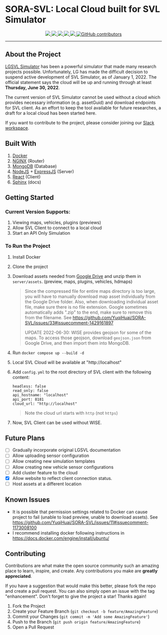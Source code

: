 # SORA-SVL: Local Cloud built for SVL Simulator

<p align="center">
    <a href="https://github.com/YuqiHuai/SORA-SVL/pulse">
      <img src="https://img.shields.io/github/last-commit/YuqiHuai/SORA-SVL?style=for-the-badge&logo=github&color=7dc4e4&logoColor=D9E0EE&labelColor=302D41"/>
    </a>
    <a href="https://github.com/YuqiHuai/SORA-SVL/releases/latest">
      <img src="https://img.shields.io/github/v/release/YuqiHuai/SORA-SVL?style=for-the-badge&logo=gitbook&color=59c9a5&logoColor=D9E0EE&labelColor=302D41"/>
    </a>
    <a href="https://github.com/YuqiHuai/SORA-SVL/stargazers">
      <img src="https://img.shields.io/github/stars/YuqiHuai/SORA-SVL?style=for-the-badge&logo=apachespark&color=eed49f&logoColor=D9E0EE&labelColor=302D41"/>
    </a>
    <a href="https://github.com/YuqiHuai/SORA-SVL/issues">
      <img src="https://img.shields.io/github/issues-closed/YuqiHuai/SORA-SVL?style=for-the-badge&logo=minutemailer&color=f24333&logoColor=D9E0EE&labelColor=302D41"/>
    </a>
    <a href="https://github.com/YuqiHuai/SORA-SVL/pulls">
      <img src="https://img.shields.io/github/issues-pr-closed/YuqiHuai/SORA-SVL?style=for-the-badge&logo=minutemailer&color=f24333&logoColor=D9E0EE&labelColor=302D41"/>
    </a>
    <a href="https://github.com/YuqiHuai/SORA-SVL/graphs/contributors">
      <img alt="GitHub contributors" src="https://img.shields.io/github/contributors/YuqiHuai/SORA-SVL?style=for-the-badge&color=7D8CC4&logo=processwire&logoColor=D9E0EE&labelColor=302D41">
    </a>
</p>

---

## About the Project

[LGSVL Simulator](https://github.com/lgsvl/simulator) has been a powerful simulator that made many research projects possible. Unfortunately, LG has made the difficult decision to suspend active development of SVL Simulator, as of January 1, 2022. The official statement says the cloud will be up and running through at least **Thursday, June 30, 2022**.

The current version of SVL Simulator cannot be used without a cloud which provides necessary information (e.g. assetGuid) and download endpoints for SVL client.
As an effort to keep the tool available for future researches, a draft for a local cloud has been started here.

If you want to contribute to the project, please consider joining our [Slack workspace](https://join.slack.com/t/sorasvl/shared_invite/zt-1ovwoq5f9-qO~Tv07irNmug7KkoYu46A).

## Built With

1. [Docker](https://www.docker.com/)
2. [NGINX](https://www.nginx.com/) (Router)
3. [MongoDB](https://www.mongodb.com/) (Database)
4. [NodeJS](https://nodejs.org/en/) + [ExpressJS](https://expressjs.com/) (Server)
5. [React](https://reactjs.org/) (Client)
6. [Sphinx](https://www.sphinx-doc.org/en/master/) (docs)

## Getting Started

### Current Version Supports:

1. Viewing maps, vehicles, plugins (previews)
2. Allow SVL Client to connect to a local cloud
3. Start an API Only Simulation

### To Run the Project

1. Install Docker
2. Clone the project
3. Download assets needed from [Google Drive](https://drive.google.com/drive/folders/1bv02d29z4lSB9SWzCBTUt0GjAb876oSR?usp=sharing) and unzip them in `server/assets`. (preview, maps, plugins, vehicles, hdmaps)

   > Since the compressed file for entire maps directory is too large, you will have to manually download map asset individually from the Google Drive folder.
   > Also, when downloading individual asset file, make sure there is no file extension. Google sometimes automatically adds ".zip" to the end, make sure to remove this from the filename. See https://github.com/YuqiHuai/SORA-SVL/issues/33#issuecomment-1429161897
   >
   > UPDATE 2022-06-30: WISE provides geojson for some of the maps. To access those geojson, download `geojson.json` from Google Drive, and then import them into MongoDB.

4. Run `docker compose up --build -d`
5. Local SVL Cloud will be available at "http://localhost"
6. Add `config.yml` to the root directory of SVL client with the following content:

   ```
   headless: false
   read_only: false
   api_hostname: "localhost"
   api_port: 8181
   cloud_url: "http://localhost"
   ```

   > Note the cloud url starts with `http` (not `https`)

7. Now, SVL Client can be used without WISE.

## Future Plans

- [ ] Gradually incorporate original LGSVL documentation
- [ ] Allow uploading sensor configuration
- [ ] Allow creating new simulation templates
- [ ] Allow creating new vehicle sensor configurations
- [ ] Add cluster feature to the cloud
- [x] Allow website to reflect client connection status.
- [ ] Host assets at a different location

## Known Issues

- It is possible that permission settings related to Docker can cause project to fail (unable to load preview, unable to download assets). See https://github.com/YuqiHuai/SORA-SVL/issues/11#issuecomment-1173008100
- I recommend installing docker following instructions in https://docs.docker.com/engine/install/ubuntu/

## Contributing

Contributions are what make the open source community such an amazing place to learn, inspire, and create. Any contributions you make are **greatly appreciated**.

If you have a suggestion that would make this better, please fork the repo and create a pull request. You can also simply open an issue with the tag "enhancement".
Don't forget to give the project a star! Thanks again!

1. Fork the Project
2. Create your Feature Branch (`git checkout -b feature/AmazingFeature`)
3. Commit your Changes (`git commit -m 'Add some AmazingFeature'`)
4. Push to the Branch (`git push origin feature/AmazingFeature`)
5. Open a Pull Request
